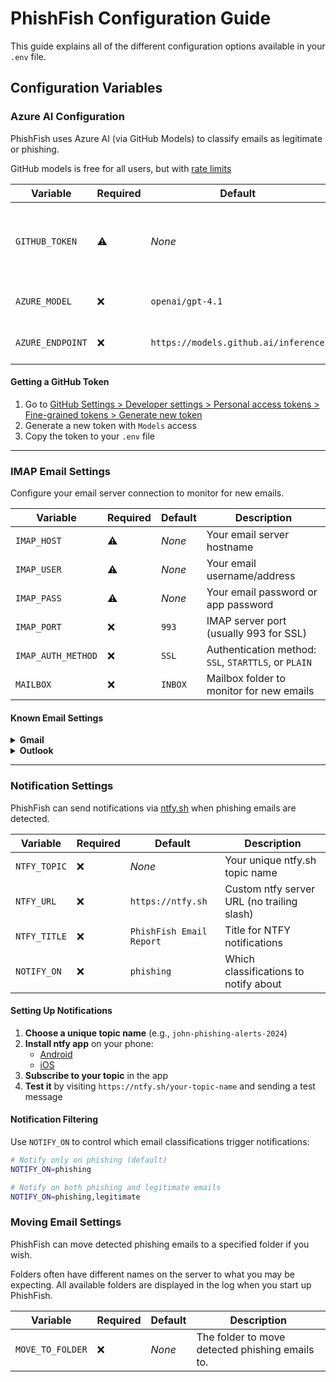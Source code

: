# PhishFish Configuration Guide

This guide explains all of the different configuration options available in your `.env` file.

## Configuration Variables

### Azure AI Configuration

PhishFish uses Azure AI (via GitHub Models) to classify emails as legitimate or phishing.

GitHub models is free for all users, but with [rate limits](https://docs.github.com/en/github-models/use-github-models/prototyping-with-ai-models#rate-limits)

| Variable | Required | Default | Description |
|----------|----------|---------|-------------|
| `GITHUB_TOKEN` | ⚠️ | *None* | Your GitHub personal access token with model access |
| `AZURE_MODEL` | ❌ | `openai/gpt-4.1` | AI model to use for email classification |
| `AZURE_ENDPOINT` | ❌ | `https://models.github.ai/inference` | Azure AI inference endpoint |

#### Getting a GitHub Token
1. Go to [GitHub Settings > Developer settings > Personal access tokens > Fine-grained tokens > Generate new token](https://github.com/settings/personal-access-tokens/new)
2. Generate a new token with `Models` access
3. Copy the token to your `.env` file

---

### IMAP Email Settings

Configure your email server connection to monitor for new emails.

| Variable | Required | Default | Description |
|----------|----------|---------|-------------|
| `IMAP_HOST` | ⚠️ | *None* | Your email server hostname |
| `IMAP_USER` | ⚠️ | *None* | Your email username/address |
| `IMAP_PASS` | ⚠️ | *None* | Your email password or app password |
| `IMAP_PORT` | ❌ | `993` | IMAP server port (usually 993 for SSL) |
| `IMAP_AUTH_METHOD` | ❌ | `SSL` | Authentication method: `SSL`, `STARTTLS`, or `PLAIN` |
| `MAILBOX` | ❌ | `INBOX` | Mailbox folder to monitor for new emails |

#### Known Email Settings

<details>
<summary><strong>Gmail</strong></summary>

#### Config

```bash
IMAP_HOST=imap.gmail.com
IMAP_USER=your-email@gmail.com
IMAP_PASS=your-app-password
IMAP_PORT=993
IMAP_AUTH_METHOD=SSL
MAILBOX=INBOX
```

#### Tips

- Enable [2-factor authentication](https://support.google.com/accounts/answer/185839) for your account (required)
- [Generate an app password](https://myaccount.google.com/apppasswords) (not your regular password)
</details>

<details>
<summary><strong>Outlook</strong></summary>

Currently, Outlook accounts are not supported, as [Microsoft does not support Basic Authentication](https://support.microsoft.com/en-us/office/modern-authentication-methods-now-needed-to-continue-syncing-outlook-email-in-non-microsoft-email-apps-c5d65390-9676-4763-b41f-d7986499a90d). Support for Modern Authentication may be added in the future.

</details>

---

### Notification Settings

PhishFish can send notifications via [ntfy.sh](https://ntfy.sh) when phishing emails are detected.

| Variable | Required | Default | Description |
|----------|----------|---------|-------------|
| `NTFY_TOPIC` | ❌ | *None* | Your unique ntfy.sh topic name |
| `NTFY_URL` | ❌ | `https://ntfy.sh` | Custom ntfy server URL (no trailing slash) |
| `NTFY_TITLE` | ❌ | `PhishFish Email Report` | Title for NTFY notifications
| `NOTIFY_ON` | ❌ | `phishing` | Which classifications to notify about |

#### Setting Up Notifications

1. **Choose a unique topic name** (e.g., `john-phishing-alerts-2024`)
2. **Install ntfy app** on your phone:
   - [Android](https://play.google.com/store/apps/details?id=io.heckel.ntfy)
   - [iOS](https://apps.apple.com/us/app/ntfy/id1625396347)
3. **Subscribe to your topic** in the app
4. **Test it** by visiting `https://ntfy.sh/your-topic-name` and sending a test message

#### Notification Filtering

Use `NOTIFY_ON` to control which email classifications trigger notifications:

```bash
# Notify only on phishing (default)
NOTIFY_ON=phishing

# Notify on both phishing and legitimate emails
NOTIFY_ON=phishing,legitimate

```
### Moving Email Settings

PhishFish can move detected phishing emails to a specified folder if you wish. 

Folders often have different names on the server to what you may be expecting. All available folders are displayed in the log when you start up PhishFish.

| Variable | Required | Default | Description |
|----------|----------|---------|-------------|
| `MOVE_TO_FOLDER` | ❌ | *None* | The folder to move detected phishing emails to. |

